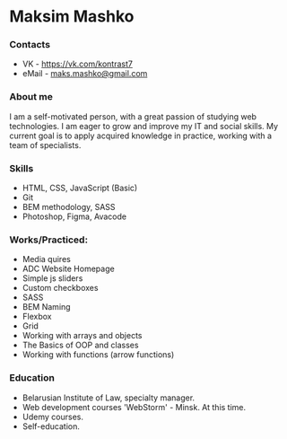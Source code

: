 Maksim Mashko
=============


### Contacts

-   VK - https://vk.com/kontrast7
-   eMail - maks.mashko@gmail.com

### About me

I am a self-motivated person, with a great passion of studying web technologies. I am eager to grow and improve my IT and social skills. My current goal is to apply acquired knowledge in practice, working with a team of specialists.

### Skills

-   HTML, CSS, JavaScript (Basic)
-   Git
-   BEM methodology, SASS
-   Photoshop, Figma, Avacode

### Works/Practiced:

-   Media quires
-   ADC Website Homepage
-   Simple js sliders
-   Custom checkboxes
-   SASS
-   BEM Naming
-   Flexbox
-   Grid
-   Working with arrays and objects
-   The Basics of OOP and classes
-   Working with functions (arrow functions)


### Education

- Belarusian Institute of Law, specialty manager.
 - Web development courses 'WebStorm' - Minsk. At this time.
 - Udemy courses.
 - Self-education.
